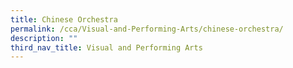 ```yaml
---
title: Chinese Orchestra
permalink: /cca/Visual-and-Performing-Arts/chinese-orchestra/
description: ""
third_nav_title: Visual and Performing Arts
---
```

